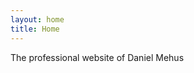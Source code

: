 ```yaml
---
layout: home
title: Home
---
```

The professional website of Daniel Mehus
<style>.site-footer{display:none !important}</style>
